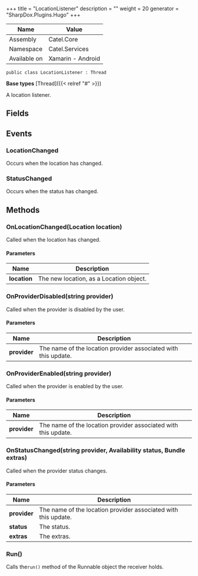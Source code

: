 

+++
title = "LocationListener" 
description = ""
weight = 20
generator = "SharpDox.Plugins.Hugo"
+++

Name|Value
---|---
Assembly|Catel.Core
Namespace|Catel.Services
Available on|Xamarin - Android

```
public class LocationListener : Thread
```

**Base types**
[Thread]({{< relref "#" >}})

A location listener.

## Fields

## Events

### LocationChanged

Occurs when the location has changed.

### StatusChanged

Occurs when the status has changed.

## Methods

### OnLocationChanged(Location location)

Called when the location has changed.

#### Parameters

Name|Description
---|---
**location**|The new location, as a Location object.

### OnProviderDisabled(string provider)

Called when the provider is disabled by the user.

#### Parameters

Name|Description
---|---
**provider**|The name of the location provider associated with this update.

### OnProviderEnabled(string provider)

Called when the provider is enabled by the user.

#### Parameters

Name|Description
---|---
**provider**|The name of the location provider associated with this update.

### OnStatusChanged(string provider, Availability status, Bundle extras)

Called when the provider status changes.

#### Parameters

Name|Description
---|---
**provider**|The name of the location provider associated with this update.
**status**|The status.
**extras**|The extras.

### Run()

Calls the`run()` method of the Runnable object the receiver holds.

